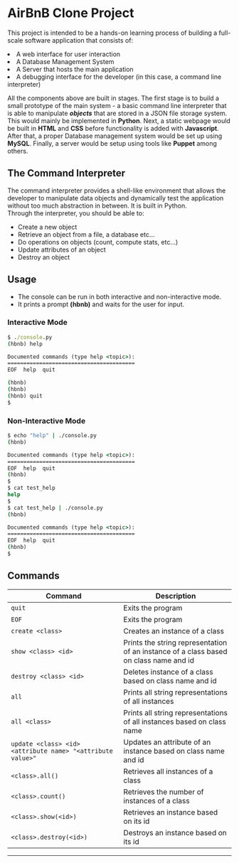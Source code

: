 <h1> AirBnB Clone Project </h1>
<p>
This project is intended to be a hands-on learning process of building a full-scale software application that consists of:
<li>A web interface for user interaction</li>
<li>A Database Management System</li>
<li>A Server that hosts the main application</li>
<li>A debugging interface for the developer (in this case, a command line interpreter)</li>
</p>
<p>
All the components above are built in stages. The first stage is to build a small prototype of the main system - a basic command line interpreter that is able to manipulate <b><em>objects</em></b> that are stored in a JSON file storage system. This would mainly be implemented in <b>Python</b>. Next, a static webpage would be built in <b>HTML</b> and <b>CSS</b> before functionality is added with <b>Javascript</b>. After that, a proper Database management system would be set up using <b>MySQL</b>. Finally, a server would be setup using tools like <b>Puppet</b> among others.
</p>
<h2>The Command Interpreter</h2>
The command interpreter provides a shell-like environment that allows the developer to manipulate data objects and dynamically test the application without too much abstraction in between. It is built in Python.
<br>
Through the interpreter, you should be able to:

* Create a new object
* Retrieve an object from a file, a database etc…
* Do operations on objects (count, compute stats, etc…)
* Update attributes of an object
* Destroy an object

## Usage

* The console can be run in both interactive and non-interactive mode.
* It prints a prompt **(hbnb)** and waits for the user for input.

### Interactive Mode

```cmd
$ ./console.py
(hbnb) help

Documented commands (type help <topic>):
========================================
EOF  help  quit

(hbnb)
(hbnb)
(hbnb) quit
$
```

### Non-Interactive Mode

```cmd
$ echo "help" | ./console.py
(hbnb)

Documented commands (type help <topic>):
========================================
EOF  help  quit
(hbnb)
$
$ cat test_help
help
$
$ cat test_help | ./console.py
(hbnb)

Documented commands (type help <topic>):
========================================
EOF  help  quit
(hbnb)
$
```

## Commands

Command | Description
--- | ---
`quit` | Exits the program
`EOF` | Exits the program
`create <class>` | Creates an instance of a class
`show <class> <id>` | Prints the string representation of an instance of a class based on class name and id
`destroy <class> <id>` | Deletes instance of a class based on class name and id
`all` | Prints all string representations of all instances
`all <class>` | Prints all string representations of all instances based on class name
`update <class> <id> <attribute name> "<attribute value>"` | Updates an attribute of an instance based on class name and id
`<class>.all()` | Retrieves all instances of a class
`<class>.count()` | Retrieves the number of instances of a class
`<class>.show(<id>)` | Retrieves an instance based on its id
`<class>.destroy(<id>)` | Destroys an instance based on its id

---
